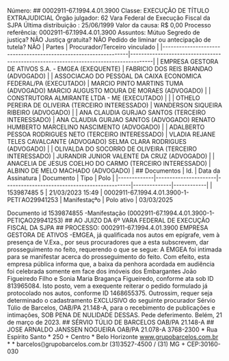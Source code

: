 Número: ## 0002911-67.1994.4.01.3900 Classe: EXECUÇÃO DE TÍTULO EXTRAJUDICIAL Órgão julgador: 62 Vara Federal de Execução Fiscal da SJPA Última distribuição : 25/06/1999 Valor da causa: R$ 0,00 Processo referência: 0002911-67.1994.4.01.3900 Assuntos: Mútuo Segredo de justiça? NÃO Justiça gratuita? NÃO Pedido de liminar ou antecipação de tutela? NÃO | Partes | Procurador/Terceiro vinculado | |-----------------------------------------------------------------|--------------------------------------------------------------------------------------| | EMPRESA GESTORA DE ATIVOS S.A. - EMGEA (EXEQUENTE) | FABRICIO DOS REIS BRANDAO (ADVOGADO) | | ASSOCIACAO DO PESSOAL DA CAIXA ECONOMICA FEDERAL/PA (EXECUTADO) | MARCIO PINTO MARTINS TUMA (ADVOGADO) MARCIO AUGUSTO MOURA DE MORAES (ADVOGADO) | | CONSTRUTORA ALMIRANTE LTDA - ME (EXECUTADO) | | | OTHELO PEREIRA DE OLIVEIRA (TERCEIRO INTERESSADO) | WANDERSON SIQUEIRA RIBEIRO (ADVOGADO) | | ANA CLAUDIA GURJAO SANTOS (TERCEIRO INTERESSADO) | ANA CLAUDIA GURJAO SANTOS (ADVOGADO) RENATO HUMBERTO MARCELINO NASCIMENTO (ADVOGADO) | | ADALBERTO PESSOA RODRIGUES NETO (TERCEIRO INTERESSADO) | VLADIA REJANE TELES CAVALCANTE (ADVOGADO) SELMA CLARA RODRIGUES (ADVOGADO) | | OLIVALDA DO SOCORRO DE OLIVEIRA (TERCEIRO INTERESSADO) | JURANDIR JUNIOR VALENTE DA CRUZ (ADVOGADO) | | ANACELIA DE JESUS COELHO DO CARMO (TERCEIRO INTERESSADO) | ALBINO DE MELO MACHADO (ADVOGADO) | ## Documentos | Id. | Data da Assinatura | Documento | Tipo | Polo | |-------------|----------------------|----------------------------------------------|--------------|------------| | 153987485 5 | 21/03/2023 15:49 | 0002911-67.1994.4.01.3900-1- PETI˙AO29941253 | Manifestaçªo | Polo ativo | 03/03/2025

Documento id 1539874855 -Manifestação (0002911-67.1994.4.01.3900-1-PETIÇAO29941253) ## AO JUIZO DA 6º VARA FEDERAL DE EXECUÇÃO FISCAL DA SJPA ## PROCESSO: 0002911-67.1994.4.01.3900 EMPRESA GESTORA DE ATIVOS -EMGEA, já qualificada nos autos em epígrafe, vem à presença de V.Exa., por seus procuradores que a esta subscrevem, dar prosseguimento no feito, requerendo o que se segue: A EMGEA foi intimada para se manifestar acerca do prosseguimento do feito. Com efeito, esta empresa pública informa que, a baixa da penhora acordada em audiência foi celebrada somente em face dos imóveis dos Embargantes João Figueiredo Filho e Sonia Maria Bragança Figueiredo, conforme ata sob ID 813965084. Isto posto, vem a exequente reiterar o pedido formulado já protocolado nos autos, conforme ID 1468655375. Outrossim, requer seja determinado o cadastramento EXCLUSIVO do seguinte procurador Sérvio Túlio de Barcelos, OAB/PA 21.148-A, para o recebimento de publicações e intimações, SOB PENA DE NULIDADE DESSAS. Pede deferimento. Belém, 21 de março de 2023. ## SÉRVIO TÚLIO DE BARCELOS OAB/PA 21.148-A ## JOSE ARNALDO JANSSEN NOGUEIRA OAB/PA 21.078-A 3768-2300 * Rua Espírito Santo * 250 + Centro * Belo Horizonte www.grupobarcelos.com.br * * barcelos()grupobarcelos.com.br (31)3527-4500 / (31) MG + CEP:30160-030

